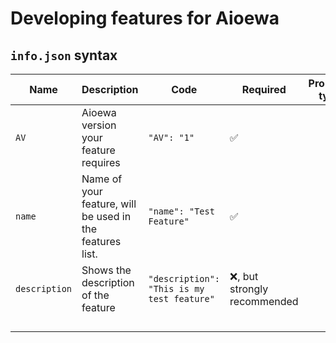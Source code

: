 # Developing features for Aioewa

## `info.json` syntax

| Name          | Description                                              | Code                                        | Required                     | Property type |
| ------------- | -------------------------------------------------------- | ------------------------------------------- | ---------------------------- | ------------- |
| `AV`          | Aioewa version your feature requires                     | `"AV": "1"`                                 | :white_check_mark:           |               |
| `name`        | Name of your feature, will be used in the features list. | `"name": "Test Feature"`                    | :white_check_mark:           |               |
| `description` | Shows the description of the feature                     | `"description": "This is my test feature" ` | ❌, but strongly recommended |               |
|               |                                                          |                                             |                              |               |
|               |                                                          |                                             |                              |               |
|               |                                                          |                                             |                              |               |
|               |                                                          |                                             |                              |               |
